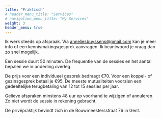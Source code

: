 ```yaml
---
title: "Praktisch"
# header_menu_title: "Services"
# navigation_menu_title: "My Services"
weight: 3
header_menu: true
---
```


Ik werk steeds op afspraak. Via [anneliesbuyssens@gmail.com](mailto:anneliesbuyssens@gmail.com) kan je meer info of een kennismakingsgesprek aanvragen. Ik beantwoord je vraag dan zo snel mogelijk.

Een sessie duurt 50 minuten.
De frequentie van de sessies en het aantal bepalen we in onderling overleg.

De prijs voor een individueel gesprek bedraagt €70.
Voor een koppel- of gezinsgesprek betaal je €95.
De meeste mutualiteiten voorzien een gedeeltelijke terugbetaling van 12 tot 15 sessies per jaar.

Gelieve afspraken minstens 48 uur op voorhand te wijzigen of annuleren. Zo niet wordt de sessie in rekening gebracht.

De privépraktijk  bevindt zich in de Bouwmeestersstraat 76 in Gent.